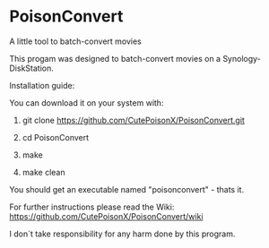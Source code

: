 PoisonConvert
=============

A little tool to batch-convert movies

This progam was designed to batch-convert movies on a Synology-DiskStation.

Installation guide:

You can download it on your system with:

1) git clone https://github.com/CutePoisonX/PoisonConvert.git

2) cd PoisonConvert

3) make

4) make clean

You should get an executable named "poisonconvert" - thats it.

For further instructions please read the Wiki:
https://github.com/CutePoisonX/PoisonConvert/wiki

I don´t take responsibility for any harm done by this program. 
